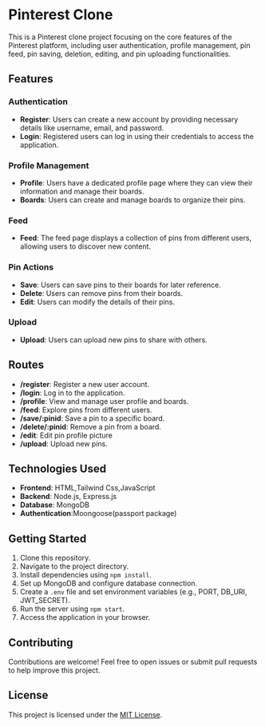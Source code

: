 # Pinterest Clone

This is a Pinterest clone project focusing on the core features of the Pinterest platform, including user authentication, profile management, pin feed, pin saving, deletion, editing, and pin uploading functionalities.

## Features

### Authentication

- **Register**: Users can create a new account by providing necessary details like username, email, and password.
- **Login**: Registered users can log in using their credentials to access the application.

### Profile Management

- **Profile**: Users have a dedicated profile page where they can view their information and manage their boards.
- **Boards**: Users can create and manage boards to organize their pins.

### Feed

- **Feed**: The feed page displays a collection of pins from different users, allowing users to discover new content.

### Pin Actions

- **Save**: Users can save pins to their boards for later reference.
- **Delete**: Users can remove pins from their boards.
- **Edit**: Users can modify the details of their pins.

### Upload

- **Upload**: Users can upload new pins to share with others.

## Routes

- **/register**: Register a new user account.
- **/login**: Log in to the application.
- **/profile**: View and manage user profile and boards.
- **/feed**: Explore pins from different users.
- **/save/:pinid**: Save a pin to a specific board.
- **/delete/:pinid**: Remove a pin from a board.
- **/edit**: Edit pin profile picture
- **/upload**: Upload new pins.

## Technologies Used

- **Frontend**: HTML,Tailwind Css,JavaScript
- **Backend**: Node.js, Express.js
- **Database**: MongoDB
- **Authentication**:Moongoose(passport package)

## Getting Started

1. Clone this repository.
2. Navigate to the project directory.
3. Install dependencies using `npm install`.
4. Set up MongoDB and configure database connection.
5. Create a `.env` file and set environment variables (e.g., PORT, DB_URI, JWT_SECRET).
6. Run the server using `npm start`.
7. Access the application in your browser.

## Contributing

Contributions are welcome! Feel free to open issues or submit pull requests to help improve this project.

## License

This project is licensed under the [MIT License](LICENSE).